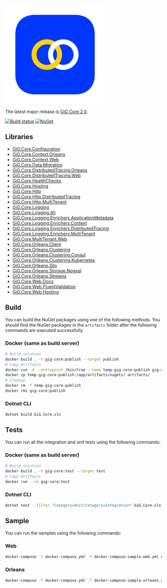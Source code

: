 ![Alt text](gig-core.png)

The latest major release is [GiG Core 2.0](release-notes/2.0/2.0.0.md).

[![Build status](https://img.shields.io/bitbucket/pipelines/atlassian/adf-builder-javascript/master)](https://img.shields.io/bitbucket/pipelines/atlassian/adf-builder-javascript/master) 
[![NuGet](https://img.shields.io/nuget/v/GiG.Core.svg)](https://nuget.org/packages/GiG.Core)


## Libraries

- [GiG.Core.Configuration](docs/GiG.Core.Configuration.md)
- [GiG.Core.Context.Orleans](docs/GiG.Core.Context.Orleans.md)
- [GiG.Core.Context.Web](docs/GiG.Core.Context.Web.md)
- [GiG.Core.Data.Migration](docs/GiG.Core.Data.Migration.md)
- [GiG.Core.DistributedTracing.Orleans](docs/GiG.Core.DistributedTracing.Orleans.md)
- [GiG.Core.DistributedTracing.Web](docs/GiG.Core.DistributedTracing.Web.md)
- [GiG.Core.HealthChecks](docs/GiG.Core.HealthChecks.md)
- [GiG.Core.Hosting](docs/GiG.Core.Hosting.md)
- [GiG.Core.Http](docs/GiG.Core.Http.md)
- [GiG.Core.Http.DistributedTracing](docs/GiG.Core.Http.DistributedTracing.md)
- [GiG.Core.Http.MultiTenant](docs/GiG.Core.Http.MultiTenant.md)
- [GiG.Core.Logging](docs/GiG.Core.Logging.md)
- [GiG.Core.Logging.All](docs/GiG.Core.Logging.All.md)
- [GiG.Core.Logging.Enrichers.ApplicationMetadata](docs/GiG.Core.Logging.Enrichers.ApplicationMetadata.md)
- [GiG.Core.Logging.Enrichers.Context](docs/GiG.Core.Logging.Enrichers.Context.md)
- [GiG.Core.Logging.Enrichers.DistributedTracing](docs/GiG.Core.Logging.Enrichers.DistributedTracing.md)
- [GiG.Core.Logging.Enrichers.MultiTenant](docs/GiG.Core.Logging.Enrichers.MultiTenant.md)
- [GiG.Core.MultiTenant.Web](docs/GiG.Core.MultiTenant.Web.md)
- [GiG.Core.Orleans.Client](docs/GiG.Core.Orleans.Client.md)
- [GiG.Core.Orleans.Clustering](docs/GiG.Core.Orleans.Clustering.md)
- [GiG.Core.Orleans.Clustering.Consul](docs/GiG.Core.Orleans.Clustering.Consul.md)
- [GiG.Core.Orleans.Clustering.Kubernetes](docs/GiG.Core.Orleans.Clustering.Kubernetes.md)
- [GiG.Core.Orleans.Silo](docs/GiG.Core.Orleans.Silo.md)
- [GiG.Core.Orleans.Storage.Npgsql](docs/GiG.Core.Orleans.Storage.Npgsql.md)
- [GiG.Core.Orleans.Streams](docs/GiG.Core.Orleans.Streams.md)
- [GiG.Core.Web.Docs](docs/GiG.Core.Web.Docs.md)
- [GiG.Core.Web.FluentValidation](docs/GiG.Core.Web.FluentValidation.md)
- [GiG.Core.Web.Hosting](docs/GiG.Core.Web.Hosting.md)


## Build

You can build the NuGet packages using one of the following methods. You should find the NuGet packages in the `artifacts` folder after the following commands are executed successfully.

### Docker (same as build server)

```sh
# Build solution
docker build . -t gig-core:publish --target publish
# Copy Artifacts
docker run -d --entrypoint /bin/true --name temp-gig-core-publish gig-core:publish
docker cp temp-gig-core-publish:/app/artifacts/nugets/ artifacts/
# Cleanup
docker rm -f temp-gig-core-publish
docker rmi gig-core:publish
```

### Dotnet CLI

```sh
dotnet build GiG.Core.sln
```

## Tests

You can run all the integration and unit tests using the following commands:

### Docker (same as build server)

```sh
# Build solution
docker build . -t gig-core:test --target test
# Copy Artifacts
docker run --rm gig-core:test
```

### Dotnet CLI

```sh
dotnet test --filter "Category=Unit|Category=Integration" GiG.Core.sln 
```

## Sample

You can run the samples using the following commands:

### Web

```sh
docker-compose -f docker-compose.yml -f docker-compose-sample-web.yml up --build
```

### Orleans

```sh
docker-compose -f docker-compose.yml -f docker-compose-sample-orleans.yml up --build
```
